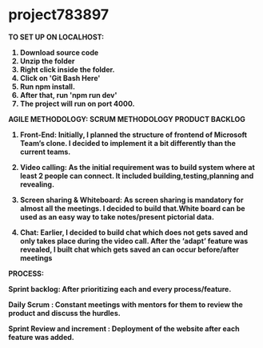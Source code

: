 # project783897

<b>TO SET UP ON LOCALHOST: <b>

1. Download source code
2. Unzip the folder
3. Right click inside the folder.
4. Click on 'Git Bash Here'
5. Run npm install.
6. After that, run 'npm run dev'
7. The project will run on port 4000.




AGILE METHODOLOGY: SCRUM METHODOLOGY
PRODUCT BACKLOG
1. Front-End: Initially, I planned the structure of frontend of Microsoft Team’s clone.
I decided to implement it a bit differently than the current teams.

2. Video calling: As the initial requirement was to build system where at least 2 people can connect.
   It included building,testing,planning and revealing.

3. Screen sharing & Whiteboard: As screen sharing is mandatory for almost all the meetings.
  I decided to build that.White board can be used as an easy way to take notes/present pictorial data.

4.  Chat: Earlier, I decided to build chat which does not gets saved and only takes place during the video call.
   After the ‘adapt’ feature was revealed, I built chat which gets saved an can occur before/after meetings


PROCESS:




Sprint backlog: After prioritizing each and every process/feature.

Daily Scrum : Constant meetings with mentors for them to review the product and discuss the hurdles.

Sprint Review and increment : Deployment of the website after each feature was added.
